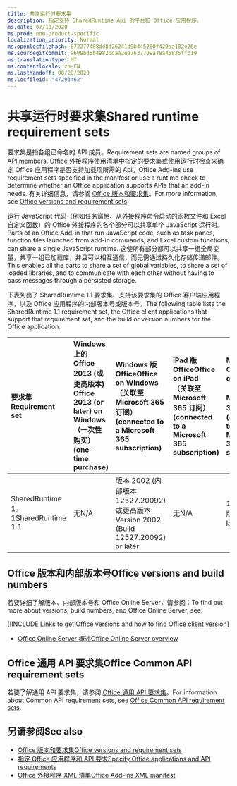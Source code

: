 ```yaml
---
title: 共享运行时要求集
description: 指定支持 SharedRuntime Api 的平台和 Office 应用程序。
ms.date: 07/10/2020
ms.prod: non-product-specific
localization_priority: Normal
ms.openlocfilehash: 872277488dd8d26241d9b445200f429aa102e26e
ms.sourcegitcommit: 9609bd5b4982cdaa2ea7637709a78a45835ffb19
ms.translationtype: MT
ms.contentlocale: zh-CN
ms.lasthandoff: 08/28/2020
ms.locfileid: "47293462"
---
```

# <a name="shared-runtime-requirement-sets"></a><span data-ttu-id="ef547-103">共享运行时要求集</span><span class="sxs-lookup"><span data-stu-id="ef547-103">Shared runtime requirement sets</span></span>

<span data-ttu-id="ef547-104">要求集是指各组已命名的 API 成员。</span><span class="sxs-lookup"><span data-stu-id="ef547-104">Requirement sets are named groups of API members.</span></span> <span data-ttu-id="ef547-105">Office 外接程序使用清单中指定的要求集或使用运行时检查来确定 Office 应用程序是否支持加载项所需的 Api。</span><span class="sxs-lookup"><span data-stu-id="ef547-105">Office Add-ins use requirement sets specified in the manifest or use a runtime check to determine whether an Office application supports APIs that an add-in needs.</span></span> <span data-ttu-id="ef547-106">有关详细信息，请参阅 [Office 版本和要求集](../../develop/office-versions-and-requirement-sets.md)。</span><span class="sxs-lookup"><span data-stu-id="ef547-106">For more information, see [Office versions and requirement sets](../../develop/office-versions-and-requirement-sets.md).</span></span>

<span data-ttu-id="ef547-107">运行 JavaScript 代码（例如任务窗格、从外接程序命令启动的函数文件和 Excel 自定义函数）的 Office 外接程序的各个部分可以共享单个 JavaScript 运行时。</span><span class="sxs-lookup"><span data-stu-id="ef547-107">Parts of an Office Add-in that run JavaScript code, such as task panes, function files launched from add-in commands, and Excel custom functions, can share a single JavaScript runtime.</span></span> <span data-ttu-id="ef547-108">这使所有部分都可以共享一组全局变量，共享一组已加载库，并且可以相互通信，而无需通过持久化存储传递邮件。</span><span class="sxs-lookup"><span data-stu-id="ef547-108">This enables all the parts to share a set of global variables, to share a set of loaded libraries, and to communicate with each other without having to pass messages through a persisted storage.</span></span>

<span data-ttu-id="ef547-109">下表列出了 SharedRuntime 1.1 要求集、支持该要求集的 Office 客户端应用程序，以及 Office 应用程序的内部版本号或版本号。</span><span class="sxs-lookup"><span data-stu-id="ef547-109">The following table lists the SharedRuntime 1.1 requirement set, the Office client applications that support that requirement set, and the build or version numbers for the Office application.</span></span>

|  <span data-ttu-id="ef547-110">要求集</span><span class="sxs-lookup"><span data-stu-id="ef547-110">Requirement set</span></span>  |  <span data-ttu-id="ef547-111">Windows 上的 Office 2013 (或更高版本) </span><span class="sxs-lookup"><span data-stu-id="ef547-111">Office 2013 (or later) on Windows</span></span><br><span data-ttu-id="ef547-112">（一次性购买）</span><span class="sxs-lookup"><span data-stu-id="ef547-112">(one-time purchase)</span></span> | <span data-ttu-id="ef547-113">Windows 版 Office</span><span class="sxs-lookup"><span data-stu-id="ef547-113">Office on Windows</span></span><br><span data-ttu-id="ef547-114">（关联至 Microsoft 365 订阅）</span><span class="sxs-lookup"><span data-stu-id="ef547-114">(connected to a Microsoft 365 subscription)</span></span>   |  <span data-ttu-id="ef547-115">iPad 版 Office</span><span class="sxs-lookup"><span data-stu-id="ef547-115">Office on iPad</span></span><br><span data-ttu-id="ef547-116">（关联至 Microsoft 365 订阅）</span><span class="sxs-lookup"><span data-stu-id="ef547-116">(connected to a Microsoft 365 subscription)</span></span>  |  <span data-ttu-id="ef547-117">Mac 版 Office</span><span class="sxs-lookup"><span data-stu-id="ef547-117">Office on Mac</span></span><br><span data-ttu-id="ef547-118">（关联至 Microsoft 365 订阅）</span><span class="sxs-lookup"><span data-stu-id="ef547-118">(connected to a Microsoft 365 subscription)</span></span>  | <span data-ttu-id="ef547-119">Office 网页版</span><span class="sxs-lookup"><span data-stu-id="ef547-119">Office on the web</span></span>  | <span data-ttu-id="ef547-120">Office Online Server</span><span class="sxs-lookup"><span data-stu-id="ef547-120">Office Online Server</span></span> |
|:-----|:-----|:-----|:-----|:-----|:-----|:-----|
| <span data-ttu-id="ef547-121">SharedRuntime 1。1</span><span class="sxs-lookup"><span data-stu-id="ef547-121">SharedRuntime 1.1</span></span>  | <span data-ttu-id="ef547-122">无</span><span class="sxs-lookup"><span data-stu-id="ef547-122">N/A</span></span> | <span data-ttu-id="ef547-123">版本 2002 (内部版本 12527.20092) 或更高版本</span><span class="sxs-lookup"><span data-stu-id="ef547-123">Version 2002 (Build 12527.20092) or later</span></span> | <span data-ttu-id="ef547-124">无</span><span class="sxs-lookup"><span data-stu-id="ef547-124">N/A</span></span> | <span data-ttu-id="ef547-125">16.35 或更高版本</span><span class="sxs-lookup"><span data-stu-id="ef547-125">16.35 or later</span></span> | <span data-ttu-id="ef547-126">2020 年 2 月</span><span class="sxs-lookup"><span data-stu-id="ef547-126">February 2020</span></span> | <span data-ttu-id="ef547-127">无</span><span class="sxs-lookup"><span data-stu-id="ef547-127">N/A</span></span> |

## <a name="office-versions-and-build-numbers"></a><span data-ttu-id="ef547-128">Office 版本和内部版本号</span><span class="sxs-lookup"><span data-stu-id="ef547-128">Office versions and build numbers</span></span>

<span data-ttu-id="ef547-129">若要详细了解版本、内部版本号和 Office Online Server，请参阅：</span><span class="sxs-lookup"><span data-stu-id="ef547-129">To find out more about versions, build numbers, and Office Online Server, see:</span></span>

[!INCLUDE [Links to get Office versions and how to find Office client version](../../includes/links-get-office-versions-builds.md)]
- [<span data-ttu-id="ef547-130">Office Online Server 概述</span><span class="sxs-lookup"><span data-stu-id="ef547-130">Office Online Server overview</span></span>](/officeonlineserver/office-online-server-overview)

## <a name="office-common-api-requirement-sets"></a><span data-ttu-id="ef547-131">Office 通用 API 要求集</span><span class="sxs-lookup"><span data-stu-id="ef547-131">Office Common API requirement sets</span></span>

<span data-ttu-id="ef547-132">若要了解通用 API 要求集，请参阅 [Office 通用 API 要求集](office-add-in-requirement-sets.md)。</span><span class="sxs-lookup"><span data-stu-id="ef547-132">For information about Common API requirement sets, see [Office Common API requirement sets](office-add-in-requirement-sets.md).</span></span>

## <a name="see-also"></a><span data-ttu-id="ef547-133">另请参阅</span><span class="sxs-lookup"><span data-stu-id="ef547-133">See also</span></span>

- [<span data-ttu-id="ef547-134">Office 版本和要求集</span><span class="sxs-lookup"><span data-stu-id="ef547-134">Office versions and requirement sets</span></span>](../../develop/office-versions-and-requirement-sets.md)
- [<span data-ttu-id="ef547-135">指定 Office 应用程序和 API 要求</span><span class="sxs-lookup"><span data-stu-id="ef547-135">Specify Office applications and API requirements</span></span>](../../develop/specify-office-hosts-and-api-requirements.md)
- [<span data-ttu-id="ef547-136">Office 外接程序 XML 清单</span><span class="sxs-lookup"><span data-stu-id="ef547-136">Office Add-ins XML manifest</span></span>](../../develop/add-in-manifests.md)
